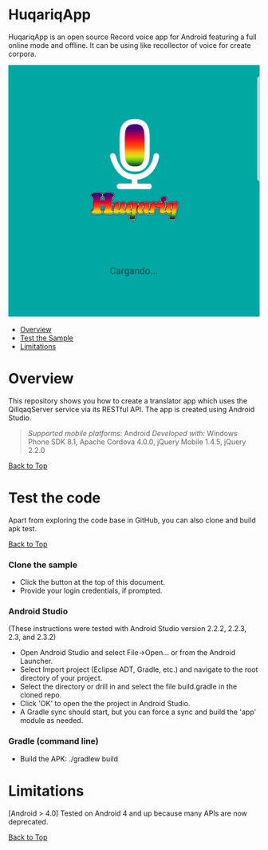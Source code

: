 # HuqariqApp


HuqariqApp is an open source Record voice app for Android featuring a full online mode and offline. It can be using like recollector of voice for create corpora.

![screenshot](images/1.png)




<a id="top"></a>
* [Overview](#overview)
* [Test the Sample](#test-the-sample)
* [Limitations](#limitations)

# Overview

This repository shows you how to create a translator app which uses the QillqaqServer service via its RESTful API. The app is created using Android Studio.

> *Supported mobile platforms:* Android
> *Developed with:* Windows Phone SDK 8.1, Apache Cordova 4.0.0, jQuery Mobile 1.4.5, jQuery 2.2.0

[Back to Top](#top)


# Test the code

Apart from exploring the code base in GitHub, you can also clone and build apk test.

[Back to Top](#top)

### Clone the sample

*  Click the button at the top of this document.
*  Provide your login credentials, if prompted.

### Android Studio

(These instructions were tested with Android Studio version 2.2.2, 2.2.3, 2.3, and 2.3.2)


*  Open Android Studio and select File->Open... or from the Android Launcher.
*  Select Import project (Eclipse ADT, Gradle, etc.) and navigate to the root directory of your project.
*  Select the directory or drill in and select the file build.gradle in the cloned repo.
*  Click 'OK' to open the the project in Android Studio.
*  A Gradle sync should start, but you can force a sync and build the 'app' module as needed.



### Gradle (command line)

*  Build the APK: ./gradlew build


# Limitations

[Android > 4.0] Tested on Android 4 and up because many APIs are now deprecated.

[Back to Top](#top)
